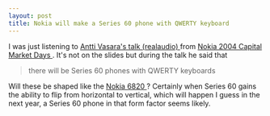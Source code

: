 ```yaml
---
layout: post
title: Nokia will make a Series 60 phone with QWERTY keyboard
---
```

<p>I was just listening to <a href="http://www.talkpoint.com/content/17720C7F-49B7-4601-9993-DF7181F618CB/118F8CF9-C215-424F-AD5C-10C8D5FEEE85/C67A2554-9DBB-4AFC-B738-DAC4D55705D6/2/StreamingMetaFiles/slide001.rpm">Antti Vasara's talk (realaudio) </a>from <a href="http://www.corporate-ir.net/ireye/ir_site.zhtml?ticker=NOK&amp;ampscript=11903&amp;item_id=%27nokia_hosted_pres.html%27">Nokia 2004 Capital Market Days </a>. It's not on the slides but during the talk he said that </p><blockquote>there will be Series 60 phones with QWERTY keyboards </blockquote>Will these be shaped like the <a href="http://www.nokia.com/nokia/0,,47814,00.html">Nokia 6820 </a>? Certainly when Series 60 gains the ability to flip from horizontal to vertical, which will happen I guess in the next year, a Series 60 phone in that form factor seems likely.
